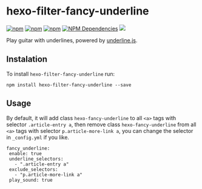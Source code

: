 # hexo-filter-fancy-underline

[![npm](https://img.shields.io/npm/v/hexo-filter-fancy-underline.svg)](https://npmjs.org/package/hexo-filter-fancy-underline)
[![npm](https://img.shields.io/npm/dm/hexo-filter-fancy-underline.svg)](https://npmjs.org/package/hexo-filter-fancy-underline)
[![npm](https://img.shields.io/npm/dt/hexo-filter-fancy-underline.svg)](https://npmjs.org/package/hexo-filter-fancy-underline)
[![NPM Dependencies](https://img.shields.io/david/JamesPan/hexo-filter-fancy-underline.svg)](https://www.npmjs.com/package/hexo-filter-fancy-underline)
![](https://img.shields.io/npm/l/hexo-filter-fancy-underline.svg)


Play guitar with underlines, powered by [underline.js](https://wentin.github.io/underlineJS/).

## Instalation
To install `hexo-filter-fancy-underline` run:

```
npm install hexo-filter-fancy-underline --save
```

## Usage

By default, it will add class `hexo-fancy-underline` to all `<a>` tags with selector `.article-entry a`, then remove class `hexo-fancy-underline` from all `<a>` tags with selector `p.article-more-link a`, you can change the selector in `_config.yml` if you like.

```
fancy_underline:
 enable: true
 underline_selectors:
   - ".article-entry a"
 exclude_selectors:
   - "p.article-more-link a"
 play_sound: true
```
